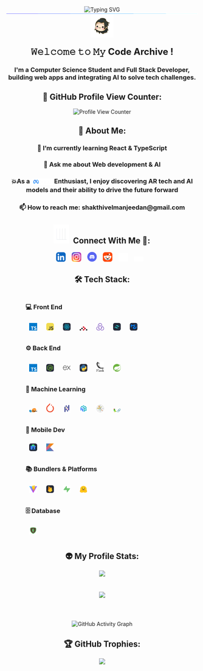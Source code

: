 ﻿<div align="center">
<img src="https://readme-typing-svg.herokuapp.com?font=Source+Code+Pro&weight=500&pause=1000&width=435&lines=Hi%2C+I'm+Shakthivel+Sri+Manjeedan+%F0%9F%91%8B" alt="Typing SVG" />
</div>

<img src="./images/Line.gif" style="display: block; margin: 0; padding: 0; border: 0;">

<div align="center">
 <img src = "./images/meme.gif" style="width: 60px; vertical-align: middle;"/>
</div>

<div align="center">
<h3><b style="font-size: 24px;">𝚆𝚎𝚕𝚌𝚘𝚖𝚎 𝚝𝚘 𝙼𝚢 Code Archive !</b></h3>
<h3>I'm a Computer Science Student and Full Stack Developer, building web apps and integrating AI to solve tech challenges.</h3>
</div>

<div align="center">
<h2>👀 GitHub Profile View Counter:</h2>
<p>
<img src = "https://komarev.com/ghpvc/?username=Manjeedan11&style=for-the-badge&color=brightgreen" alt="Profile View Counter"
style="width: 200px; height: 50px;"/>
</p>
</div>

<div align="center">
<h2>💫 About Me:</h2>
<p><h3>🌱 I’m currently learning <strong>React & TypeScript</strong> </h3></p>
<p><h3>💬 Ask me about <strong>Web development & AI</strong> </h3></p>
<p><h3 style="line-height: 1.4;">💥As a<strong> <img src="./images/meta-logo.png" alt="Meta Logo" style="display: inline-block; vertical-align: text-bottom; height: 1em;"> Enthusiast</strong>, I enjoy discovering <strong> AR tech and AI models</strong> and their ability to drive the future forward</h3></p>
<p><h3>📫 How to reach me: <a><strong>shakthivelmanjeedan@gmail.com</strong></a></h3></p>

<div align="center">
<h2 align="center"><img src = "./images/connectMe.webp" width="40" height="50" style="margin-right: 10px;">Connect With Me 🤝:</img></h2>
<p align="center">
    <a href="https://www.linkedin.com/in/sri-manjeedan-shakthivel/"><img src="./images/ConnectWithMe/LinkedIn.svg" alt="LinkedIn" width="5%"></a>&#160;&#160;&#160;
    <a href="https://www.instagram.com/manjeezzz/"><img src="./images/ConnectWithMe/Instagram.svg" alt="Instagram" width="5%"></a>&#160;&#160;&#160;
    <a href="https://discord.com/channels/753249823066423366/1008791746144108605"><img src="./images/ConnectWithMe/discord.svg" alt="Instagram" width="5%"></a>&#160;&#160;&#160;
    <a href="https://www.reddit.com/user/Income-Dense/"><img src="./images/ConnectWithMe/Reddit.png" width="5%" alt="Reddit"></a>&#160;&#160;&#160;
    <a href="https://x.com/MrWick0001"><img src="./images/ConnectWithMe/X-logo.svg" width="5%" alt="X"></a>&#160;&#160;&#160;
    <a href="https://medium.com/@shakthivelmanjeedan11"><img src="./images/ConnectWithMe/medium-white-icon.svg" width="5%" alt="X"></a>&#160;&#160;&#160;
  </p>
</div>

<div align="center">
  <h2>🛠️ Tech Stack:</h2>
  <div style="display: inline-block; text-align: left; width: 80%;">
    <h3>💻 Front End</h3>
    <div>
      <img src="./images/TechStack/Typescript.svg" alt="TypeScript" width="5%" style="margin: 10px;"&#160;&#160;&#160;>
      <img src="./images/TechStack/JavaScript.svg" alt="JavaScript" width="5%" style="margin: 10px;"&#160;&#160;&#160;>
       <img src="./images/TechStack/React.svg" alt="React" width="5%" style="margin: 10px;"&#160;&#160;&#160;>
       <img src="./images/TechStack/react-router.svg" alt="React-Router" width="5%" style="margin: 10px;"&#160;&#160;&#160;>
       <img src="./images/TechStack/redux-original.svg" alt="Redux" width="5%" style="margin: 10px;"&#160;&#160;&#160;>
       <img src="./images/TechStack/TailwindCSS.svg" alt="TailwindCSS" width="5%" style="margin: 10px;"&#160;&#160;&#160;>
       <img src="./images/TechStack/MaterialUI.svg" alt="MaterialUI" width="5%" style="margin: 10px;"&#160;&#160;&#160;>
    </div>
     <h3>⚙️ Back End</h3>
    <div>
      <img src="./images/TechStack/Typescript.svg" alt="TypeScript" width="5%" style="margin: 10px;"&#160;&#160;&#160;>
      <img src="./images/TechStack/NodeJS.svg" alt="Node.js" width="5%" style="margin: 10px;"&#160;&#160;&#160;>
       <img src="./images/TechStack/express-original.svg" alt="Express" width="5%" style="margin: 10px;"&#160;&#160;&#160;>
       <img src="./images/TechStack/Python.svg" alt="Python" width="5%" style="margin: 10px;"&#160;&#160;&#160;>
       <img src="./images/TechStack/flask.svg" alt="Flask" width="5%" style="margin: 10px;"&#160;&#160;&#160;>
       <img src="./images/TechStack/spring-boot.svg" alt="SpringBoot" width="5%" style="margin: 10px;"&#160;&#160;&#160;>
    </div>
    <h3>🤖 Machine Learning</h3>
    <div>
       <img src="./images/TechStack/Scikit_learn_logo_small.svg" alt="Scikit-learn" width="5%" style="margin: 10px;"&#160;&#160;&#160;>
       <img src="./images/TechStack/pytorch.svg" alt="Pytorch" width="5%" style="margin: 10px;"&#160;&#160;&#160;>
       <img src="./images/TechStack/icons8-pandas.svg" alt="Pandas" width="5%" style="margin: 10px;"&#160;&#160;&#160;>
       <img src="./images/TechStack/icons8-numpy.svg" alt="Numpy" width="5%" style="margin: 10px;"&#160;&#160;&#160;>
       <img src="./images/TechStack/Matplotlib_icon.svg" alt="Matplotlib" width="5%" style="margin: 10px;"&#160;&#160;&#160;>
       <img src="./images/TechStack/langchain-seeklogo.svg" alt="LangChain" width="5%" style="margin: 10px;"&#160;&#160;&#160;>
    </div>
    <h3>📱 Mobile Dev</h3>
    <div>
      <img src="./images/TechStack/AndroidStudio.svg" alt="Android Studio" width="5%" style="margin: 10px;"&#160;&#160;&#160;>
      <img src="./images/TechStack/kotlin-original.svg" alt="Kotlin" width="5%" style="margin: 10px;"&#160;&#160;&#160;>
  </div>
  <h3>📚 Bundlers & Platforms</h3>
    <div>
      <img src="./images/TechStack/Vitejs-logo.svg" alt="Vite" width="5%" style="margin: 10px;"&#160;&#160;&#160;>
      <img src="./images/TechStack/Firebase.svg" alt="Firebase" width="5%" style="margin: 10px;"&#160;&#160;&#160;>
      <img src="./images/TechStack/icons8-supabase.svg" alt="Supabase" width="5%" style="margin: 10px;"&#160;&#160;&#160;>
      <img src="./images/TechStack/Hugging Face.svg" alt="Hugging Face" width="5%" style="margin: 10px;"&#160;&#160;&#160;>
  </div>
  <h3>🗄️ Database</h3>
    <div>
      <img src="./images/TechStack/icons8-mongodb.svg" alt="Vite" width="5%" style="margin: 10px;"&#160;&#160;&#160;>
  </div>
</div>

<div align="center">
  <h2>👽 My Profile Stats:</h2>
</div>

<div align="center">
  <a href="https://github.com/Manjeedan11">
    <img src="https://github-readme-stats.vercel.app/api?username=Manjeedan11&theme=chartreuse-dark&hide_border=false&include_all_commits=true&count_private=true" style="width: 50%; height: auto; margin-bottom: 20px;">
  </a>
</div>

  <br/>

<div align="center">
  <a href="https://github.com/Manjeedan11">
    <img src="https://github-readme-stats.vercel.app/api/top-langs/?username=Manjeedan11&theme=chartreuse-dark&hide_border=false&include_all_commits=true&count_private=true&layout=compact" style="width: 50%; height: auto; margin-bottom: 20px;">
  </a>
</div>

  <br/>

<div align="center">
  <img align="center" src="https://github-readme-activity-graph.vercel.app/graph?username=Manjeedan11&theme=merko&hide_border=false&border_radius=15" style="width: 75%; margin-top: 20px;" alt="GitHub Activity Graph"/>
</div>

<div align="center">
  <h2>🏆 GitHub Trophies:</h2>
  <p>
    <img src="https://github-profile-trophy.vercel.app/?username=Manjeedan11&theme=radical&no-frame=false&no-bg=true&margin-w=4">
  </p>
</div>
